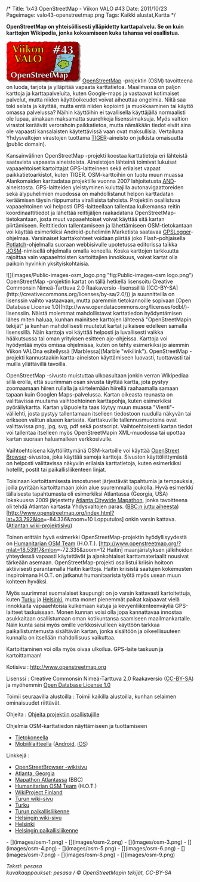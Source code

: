 /*
Title: 1x43 OpenStreetMap - Viikon VALO #43
Date: 2011/10/23
Pageimage: valo43-openstreetmap.png
Tags: Kaikki alustat,Kartta
*/

**OpenStreetMap on yhteisöllisesti ylläpidetty karttapalvelu. Se on kuin
karttojen Wikipedia, jonka kokoamiseen kuka tahansa voi osallistua.**

![](images/valo43-openstreetmap.png "fig:valo43-openstreetmap.png")
[OpenStreetMap](http://www.openstreetmap.org) -projektin (OSM)
tavoitteena on luoda, tarjota ja ylläpitää vapaata karttatietoa.
Maailmassa on paljon karttoja ja karttapalveluita, kuten Google-maps ja
vastaavat kotimaiset palvelut, mutta niiden käyttöoikeudet voivat
aiheuttaa ongelmia. Niitä saa toki selata ja käyttää, mutta entä niiden
kopiointi ja muokkaaminen tai käyttö omassa palvelussa? Näihin
käyttöihin ei tavallisella käyttäjällä normaalisti ole lupaa, ainakaan
maksamatta suurehkoja lisenssimaksuja. Myös valtion virastot keräävät
verorahoin paikkatietoa, mutta nämäkään tiedot eivät aina ole vapaasti
kansalaisten käytettävissä vaan ovat maksullisia. Vertailuna
Yhdysvaltojen virastojen tuottama
[TIGER](http://wiki.openstreetmap.org/wiki/TIGER)-aineisto on julkista
omaisuutta (public domain).

Kansainvälinen OpenStreetMap -projekti koostaa karttatietoja eri
lähteistä saatavista vapaasta aineistoista. Aineistojen lähteinä
toimivat lukuisat vapaaehtoiset kartoittajat GPS-laitteineen sekä
erilaiset vapaat paikkatietoarkistot, kuten TIGER. OSM-karttoihin on
tuotu muun muassa Alankomaiden karttadataa projektille vuonna 2007
lahjoitetusta
[AND](http://wiki.openstreetmap.org/wiki/AND_Data)-aineistosta.
GPS-laitteiden yleistyminen kuluttajilla autonavigaattoreiden sekä
älypuhelimien muodossa on mahdollistanut helpon karttadatan keräämisen
täysin riippumatta virallisista tahoista. Projektiin osallistuva
vapaaehtoinen voi helposti GPS-laitteellaan tallentaa kulkemansa reitin
koordinaattitiedot ja lähettää reittijäljen raakadatana
OpenStreetMap-tietokantaan, josta muut vapaaehtoiset voivat käyttää sitä
kartan piirtämiseen. Reittitiedon tallentamiseen ja lähettämiseen
OSM-tietokantaan voi käyttää esimerkiksi Android-puhelimiin Marketista
saatavaa [GPSLogger](http://mendhak.github.com/gpslogger/)-ohjelmaa.
Varsinaiset karttakohteet voidaan piirtää joko Flash-pohjaisella
[Potlatch](http://wiki.openstreetmap.org/wiki/Fi:Potlatch)-ohjelmalla
suoraan webbisivulle upotetussa editorissa taikka
[JOSM](http://wiki.openstreetmap.org/wiki/JOSM-opas)-nimisellä
ohjelmalla omalla koneella. Koska karttojen tarkkuutta rajoittaa vain
vapaaehtoisten kartoittajien innokkuus, voivat kartat olla paikoin
hyvinkin yksityiskohtaisia.

<div class="rightimage" markdown="1">
![](images/Public-images-osm_logo.png "fig:Public-images-osm logo.png")
</div>
OpenStreetMap -projektin kartat on tällä hetkellä lisensoitu Creative
Commonsin Nimeä-Tarttuva 2.0 Raakaversio -lisenssilllä
([CC-BY-SA](http://creativecommons.org/licenses/by-sa/2.0/)) ja
suunnitteilla on lisenssin vaihto vastaavaan, mutta paremmin
tietokannoille sopivaan [Open Database License
1.0](http://www.opendatacommons.org/licenses/odbl/)-lisenssiin. Näistä
molemmat mahdollistavat karttatiedon hyödyntämisen lähes miten haluaa,
kunhan mainitsee karttojen lähteenä "OpenStreetMapin tekijät" ja kunhan
mahdollisesti muutetut kartat julkaisee edelleen samalla lisenssillä.
Näin karttoja voi käyttää helposti ja luvallisesti vaikka hääkutsussa
tai oman yrityksen esitteen ajo-ohjeissa. Karttoja voi hyödyntää myös
omissa ohjelmissa, kuten on tehty esimerkiksi jo aiemmin Viikon VALOna
esitellyssä [Marblessa](Marble "wikilink"). OpenStreetMap -projekti
kannustaakin kartta-aineiston käyttämiseen luovasti, tuottavasti tai
muilla yllättävillä tavoilla.

OpenStreetMap -sivusto muistuttaa ulkoasultaan jonkin verran Wikipediaa
sillä erolla, että suurimman osan sivusta täyttää kartta, jota pystyy
zoomaamaan hiiren rullalla ja siirtelemään hiirellä raahaamalla samaan
tapaan kuin Googlen Maps-palvelussa. Kartan oikeasta reunasta on
valittavissa muutama vaihtoehtoinen karttapohja, kuten esimerkiksi
pyöräilykartta. Kartan yläpuolelta taas löytyy muun muassa
"Vienti"-välilehti, josta pystyy tallentamaan itselleen tiedostoon
ruudulla näkyvän tai erikseen valitun alueen kartasta. Karttakuville
tallennusmuotoina ovat valittavissa png, jpg, svg, pdf sekä postscript.
Vaihtoehtoisesti kartan tiedot voi tallentaa itselleen myös
OpenStreetMapin XML-muodossa tai upottaa kartan suoraan haluamalleen
verkkosivulle.

Vaihtoehtoisena käyttöliittymänä OSM-kartoille voi käyttää [OpenStreet
Browser](http://www.openstreetbrowser.org/)-sivustoa, joka käyttää
samoja karttoja. Sivuston käyttöliittymästä on helposti valittavissa
näkyviin erilaisia karttatietoja, kuten esimerkiksi hotellit, postit tai
paikallisliikenteen linjat.

Toisinaan kartoittamisesta innostuneet järjestävät tapahtumia ja
tempauksia, joilla pyritään kartoittamaan jokin alue suuremmalla
joukolla. Hyvä esimerkki tällaisesta tapahtumasta oli esimerkiksi
Atlantassa (Georgia, USA) lokakuussa 2009 järjestetty [Atlanta Citywide
Mapathon](http://wiki.openstreetmap.org/wiki/Atlanta_Citywide_Mapathon),
jonka tavoitteena oli tehdä Atlantan kartasta Yhdysvaltojen paras.
([BBC:n juttu aiheesta](http://news.bbc.co.uk/2/hi/8305924.stm))
[<http://www.openstreetmap.org/index.html?lat=33.792&lon>=-84.336&zoom=10
Lopputulos] onkin varsin kattava. ([Atlantan
wiki-projektisivu](http://wiki.openstreetmap.org/wiki/Atlanta,_Georgia))

Toinen erittäin hyvä esimerkki OpenStreetMap-projektin hyödyllisyydestä
on [Humanitarian OSM Team](http://wiki.openstreetmap.org/wiki/HOT)
(H.O.T.).
[<http://www.openstreetmap.org/?mlat=18.53917&mlon>=-72.335&zoom=12
Haitin] maanjäristyksen jälkihoidon yhteydessä vapaasti käytettävät ja
ajankohtaiset karttamateriaalit nousivat tärkeään asemaan.
OpenStreetMap-projekti osallistui kriisin hoitoon aktiivisesti
parantamalla Haitin karttoja. Haitin kriisistä saatujen kokemusten
inspiroimana H.O.T. on jatkanut humanitaarista työtä myös usean muun
kohteen hyväksi.

Myös suurimmat suomalaiset kaupungit on jo varsin kattavasti
kartoitettuja, kuten
[Turku](http://www.openstreetmap.org/index.html?lat=60.45&lon=22.25&zoom=12)
ja
[Helsinki](http://www.openstreetmap.org/index.html?lat=60.17&lon=24.95&zoom=12),
mutta monet pienemmät paikat kaipaavat vielä innokkaita vapaaehtoisia
kulkemaan katuja ja kevyenliikenteenväyliä GPS-laitteet taskuissaan.
Monen kunnan voisi olla jopa kannattavaa innostaa asukkaitaan
osallistumaan oman kotikuntansa saamiseen maailmankartalle. Näin kunta
saisi myös omille verkkosivuilleen käyttöön tarkkaa paikallistuntemusta
sisältävän kartan, jonka sisältöön ja oikeellisuuteen kunnalla on
itsellään mahdollisuus vaikuttaa.

Kartoittaminen voi olla myös oivaa ulkoilua. GPS-laite taskuun ja
kartoittamaan!

Kotisivu
:   <http://www.openstreetmap.org>

Lisenssi
:   Creative Commonsin Nimeä-Tarttuva 2.0 Raakaversio
    ([CC-BY-SA](http://creativecommons.org/licenses/by-sa/2.0/)) ja
    myöhemmin [Open Database License
    1.0](http://www.opendatacommons.org/licenses/odbl/)

Toimii seuraavilla alustoilla
:   Toimii kaikilla alustoilla, kunhan selaimen ominaisuudet riittävät.

Ohjeita
:   [Ohjeita projektiin
    osallistujille](http://wiki.openstreetmap.org/wiki/Fi:Main_Page)

Ohjelmia OSM-karttatiedon näyttämiseen ja tuottamiseen

-   [Tietokoneella](http://wiki.openstreetmap.org/wiki/Software/Desktop)
-   [Mobiililaitteella](http://wiki.openstreetmap.org/wiki/Software/Mobile)
    ([Android](http://wiki.openstreetmap.org/wiki/Android),
    [iOS](http://wiki.openstreetmap.org/wiki/IOS))

Linkkejä
:   

-   [OpenStreetBrowser
    -wikisivu](http://wiki.openstreetmap.org/wiki/OpenStreetBrowser)
-   [Atlanta,
    Georgia](http://wiki.openstreetmap.org/wiki/Atlanta,_Georgia)
-   [Mapathon Atlantassa](http://news.bbc.co.uk/2/hi/8305924.stm) (BBC)
-   [Humanitarian OSM Team](http://wiki.openstreetmap.org/wiki/HOT)
    (H.O.T.)
-   [WikiProject
    Finland](http://wiki.openstreetmap.org/wiki/WikiProject_Finland)
-   [Turun wiki-sivu](http://wiki.openstreetmap.org/wiki/Finland:Turku)
-   [Turku](http://www.openstreetmap.org/index.html?lat=60.45&lon=22.25&zoom=12)
-   [Turun
    paikallisliikenne](http://www.öpnvkarte.de/?lon=22.25&lat=60.45&zoom=12)
-   [Helsingin
    wiki-sivu](http://wiki.openstreetmap.org/wiki/Finland:Helsinki)
-   [Helsinki](http://www.openstreetmap.org/index.html?lat=60.17&lon=24.95&zoom=12)
-   [Helsingin
    paikallisliikenne](http://www.öpnvkarte.de/?lon=24.95&lat=60.17&zoom=12)

<div class="psgallery" markdown="1">
-   [](images/osm-1.png)
-   [](images/osm-2.png)
-   [](images/osm-3.png)
-   [](images/osm-4.png)
-   [](images/osm-5.png)
-   [](images/osm-6.png)
-   [](images/osm-7.png)
-   [](images/osm-8.png)
-   [](images/osm-9.png)
</div>

*Teksti: pesasa* <br />
*kuvakaappaukset: pesasa / © OpenStreetMapin tekijät, CC-BY-SA*
